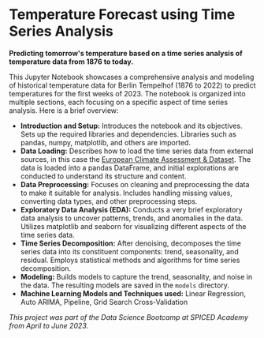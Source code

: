 # Temperature Forecast using Time Series Analysis

**Predicting tomorrow's temperature based on a time series analysis of temperature data from 1876 to today.**

This Jupyter Notebook showcases a comprehensive analysis and modeling of historical temperature data for Berlin Tempelhof (1876 to 2022) to predict temperatures for the first weeks of 2023. The notebook is organized into multiple sections, each focusing on a specific aspect of time series analysis. Here is a brief overview:

- **Introduction and Setup:** Introduces the notebook and its objectives. Sets up the required libraries and dependencies. Libraries such as pandas, numpy, matplotlib, and others are imported.
- **Data Loading:** Describes how to load the time series data from external sources, in this case the [European Climate Assessment & Dataset](https://www.ecad.eu/utils/showselection.php?oo8sk8dr3n14m8tb21ejl2hckn). The data is loaded into a pandas DataFrame, and initial explorations are conducted to understand its structure and content.
- **Data Preprocessing:** Focuses on cleaning and preprocessing the data to make it suitable for analysis. Includes handling missing values, converting data types, and other preprocessing steps.
- **Exploratory Data Analysis (EDA):** Conducts a very brief exploratory data analysis to uncover patterns, trends, and anomalies in the data. Utilizes matplotlib and seaborn for visualizing different aspects of the time series data.
- **Time Series Decomposition:** After denoising, decomposes the time series data into its constituent components: trend, seasonality, and residual. Employs statistical methods and algorithms for time series decomposition.
- **Modeling:** Builds models to capture the trend, seasonality, and noise in the data. The resulting models are saved in the `models` directory.
- **Machine Learning Models and Techniques used:** Linear Regression, Auto ARIMA, Pipeline, Grid Search Cross-Validation

_This project was part of the Data Science Bootcamp at SPICED Academy from April to June 2023._

